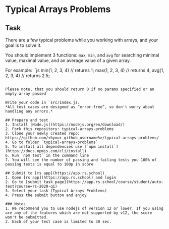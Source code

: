 # Typical Arrays Problems

## Task
There are a few typical problems while you working with arrays, and your goal is to solve it.

You should implement 3 functions: `max`, `min`, and `avg` for searching minimal value, maximal value, and an average value of a given array.

For example:
``js
min(1, 2, 3, 4) // returns 1;
max(1, 2, 3, 4) // returns 4;
avg(1, 2, 3, 4) // returns 2.5;
```

Please note, that you should return 0 if no params specified or an empty array passed

Write your code in `src/index.js.
*All test cases are designed as “error-free”, so don't worry about handling any errors.*

## Prepare and test
1. Install [Node.js](https://nodejs.org/en/download/)   
2. Fork this repository: typical-arrays-problems
3. Clone your newly created repo: https://github.com/<%your_github_username%>/typical-arrays-problems/  
4. Go to folder `typical-arrays-problems`  
5. To install all dependencies use [`npm install`](https://docs.npmjs.com/cli/install)  
6. Run `npm test` in the command line  
7. You will see the number of passing and failing tests you 100% of passing tests is equal to 100p in score  

## Submit to [rs app](https://app.rs.school)
1. Open [rs app](https://app.rs.school) and login
2. Go to [submit task page](https://app.rs.school/course/student/auto-test?course=rs-2020-q1)
3. Select your task (Typical Arrays Problems)
4. Press the submit button and enjoy

### Notes
1. We recommend you to use nodejs of version 12 or lower. If you using are any of the features which are not supported by v12, the score won't be submitted.
2. Each of your test case is limited to 30 sec.
